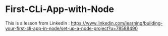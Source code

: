 # First-CLi-App-with-Node
This is a lesson from LinkedIn : https://www.linkedin.com/learning/building-your-first-cli-app-in-node/set-up-a-node-project?u=78588490
